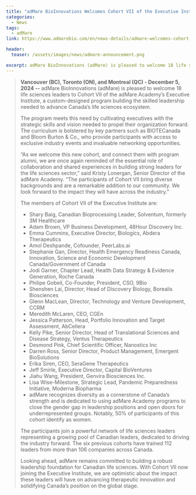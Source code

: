 ```yaml
---
title: "adMare BioInnovations Welcomes Cohort VII of the Executive Institute, Strengthening Canada’s Life Sciences Leadership"
categories:
  - News
tags:
  - adMare
link: https://www.admarebio.com/en/news-details/admare-welcomes-cohort-vii-of-the-executive-institute

header:
  teaser: /assets/images/news/admare-announcement.png

excerpt: adMare BioInnovations (adMare) is pleased to welcome 18 life sciences leaders to Cohort VII of the adMare Academy’s Executive Institute, a custom-designed program building the skilled leadership needed to advance Canada’s life sciences ecosystem.
---
```


> **Vancouver (BC), Toronto (ON), and Montreal (QC) - December 5, 2024 --** adMare BioInnovations (adMare) is pleased to welcome 18 life sciences leaders to Cohort VII of the adMare Academy’s Executive Institute, a custom-designed program building the skilled leadership needed to advance Canada’s life sciences ecosystem.
>
> The program meets this need by cultivating executives with the strategic skills and vision needed to propel their organization forward. The curriculum is bolstered by key partners such as BIOTECanada and Bloom Burton & Co., who provide participants with access to exclusive industry events and invaluable networking opportunities.
>
> “As we welcome this new cohort, and connect them with program alumni, we are once again reminded of the essential role of collaboration and shared experiences in building strong leaders for the life sciences sector,” said Kristy Lonergan, Senior Director of the adMare Academy. “The participants of Cohort VII bring diverse backgrounds and are a remarkable addition to our community. We look forward to the impact they will have across the industry.”
>
> The members of Cohort VII of the Executive Institute are:
>
> - Shary Baig, Canadian Bioprocessing Leader, Solventum, formerly 3M Healthcare
> - Adam Brown, VP Business Development, 48Hour Discovery Inc.
> - Emma  Cummins, Executive Director, Biologics, Abdera Therapeutics
> - Amol Deshpande, Cofounder, PeerLabs.ai
> - Stephanie Gan, Director, Health Emergency Readiness Canada, Innovation, Science and Economic Development Canada/Government of Canada
> - Jodi Garner, Chapter Lead, Health Data Strategy & Evidence Generation, Roche Canada
> - Philipe Gobeil, Co-Founder, President, CSO, 9Bio
> - Shenshen Lai, Director, Head of Discovery Biology, Borealis Biosciences
> - Glenn MacLean, Director, Technology and Venture Development, CCRM
> - Meredith McLaren, CEO, CGEn
> - Jessica Patterson, Head, Portfolio Innovation and Target Assessment, AbCellera
> - Kelly Pike, Senior Director, Head of Translational Sciences and Disease Strategy, Ventus Therapeutics
> - Desmond Pink, Chief Scientific Officer, Nanostics Inc
> - Darren  Ross, Senior Director, Product Management, Emergent BioSolutions
> - Erika Siren, CEO, SeraGene Therapeutics
> - Jeff Smirle, Executive Director, Capital BioVentures
> - Jiahu Wang, President, Genvira Biosciences Inc.
> - Lisa Wise-Milestone, Strategic Lead, Pandemic Preparedness Initiative, Moderna Biopharma
> - adMare recognizes diversity as a cornerstone of Canada’s strength and is dedicated to using adMare Academy programs to close the gender gap in leadership positions and open doors for underrepresented groups. Notably, 50% of participants of this cohort identify as women.
>
> The participants join a powerful network of life sciences leaders representing a growing pool of Canadian leaders, dedicated to driving the industry forward. The six previous cohorts have trained 112 leaders from more than 106 companies across Canada.
>
> Looking ahead, adMare remains committed to building a robust leadership foundation for Canadian life sciences. With Cohort VII now joining the Executive Institute, we are optimistic about the impact these leaders will have on advancing therapeutic innovation and solidifying Canada’s position on the global stage.


